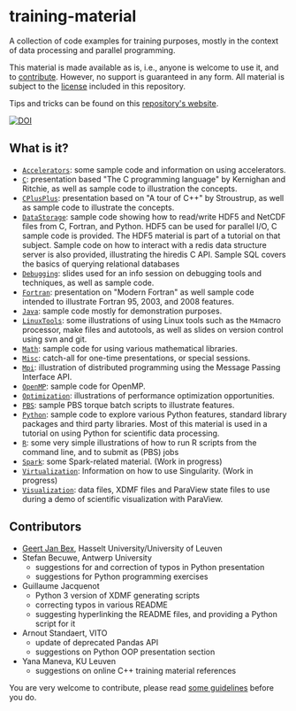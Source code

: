 # training-material

A collection of code examples for training purposes, mostly in the
context of data processing and parallel programming.

This material is made available as is, i.e., anyone is welcome to use it,
and to [contribute](CONTRIBUTING.md).  However, no support is guaranteed
in any form.  All material is subject to the [license](LICENSE) included
in this repository.

Tips and tricks can be found on this [repository's website](http://gjbex.github.io/training-material/).

[![DOI](https://www.zenodo.org/badge/18587808.svg)](https://www.zenodo.org/badge/latestdoi/18587808)


## What is it?

* [`Accelerators`](Accelerators): some sample code and information on using
   accelerators.
* [`C`](C): presentation based "The C programming language" by Kernighan and
   Ritchie, as well as sample code to illustration the concepts.
* [`CPlusPlus`](CPlusPlus): presentation based on "A tour of C++" by Stroustrup,
    as well as sample code to illustrate the concepts.
* [`DataStorage`](DataStorage): sample code showing how to read/write HDF5 and
    NetCDF files from C, Fortran, and Python.  HDF5 can be used for parallel
    I/O, C sample code is provided.  The HDF5 material is part of a tutorial on
    that subject.  Sample code on how to interact with a redis data
    structure server is also provided, illustrating the hiredis C API.
    Sample SQL covers the basics of querying relational databases
* [`Debugging`](Debuggers): slides used for an info session on debugging tools
   and techniques, as well as sample code.
* [`Fortran`](Fortran): presentation on "Modern Fortran" as well sample code
    intended to illustrate Fortran 95, 2003, and 2008 features.
* [`Java`](Java): sample code mostly for demonstration purposes.
* [`LinuxTools`](LinuxTools): some illustrations of using Linux tools such as
    the `M4`macro processor, make files and autotools, as well as slides on
    version control using svn and git.
* [`Math`](Math): sample code for using various mathematical libraries.
* [`Misc`](Misc): catch-all for one-time presentations, or special sessions.
* [`Mpi`](Mpi): illustration of distributed programming using the Message
    Passing Interface API.
* [`OpenMP`](OpenMP): sample code for OpenMP.
* [`Optimization`](Optimization): illustrations of performance optimization
   opportunities.
* [`PBS`](PBS): sample PBS torque batch scripts to illustrate features.
* [`Python`](Python): sample code to explore various Python features, standard
    library packages and third party libraries.  Most of this material is
    used in a tutorial on using Python for scientific data processing.
* [`R`](R): some very simple illustrations of how to run R scripts from the
    command line, and to submit as (PBS) jobs
* [`Spark`](Spark): some Spark-related material. (Work in progress)
* [`Virtualization`](Virtualization): Information on how to use Singularity.
    (Work in progress)
* [`Visualization`](Visualization): data files, XDMF files and ParaView state
    files to use during a demo of scientific visualization with ParaView.


## Contributors

* [Geert Jan Bex](geertjan.bex@uhasselt.be), Hasselt University/University of Leuven
* Stefan Becuwe, Antwerp University
  * suggestions for and correction of typos in Python presentation
  * suggestions for Python programming exercises
* Guillaume Jacquenot
  * Python 3 version of XDMF generating scripts
  * correcting typos in various README
  * suggesting hyperlinking the README files, and providing a Python script for
    it
* Arnout Standaert, VITO
  * update of deprecated Pandas API
  * suggestions on Python OOP presentation section
* Yana Maneva, KU Leuven
  * suggestions on online C++ training material references

You are very welcome to contribute, please read
[some guidelines](CONTRIBUTING.md) before you do.
